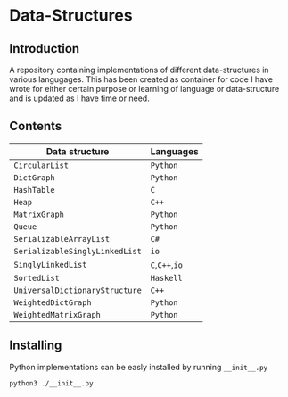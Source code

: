# Data-Structures

## Introduction
A repository containing implementations of different data-structures in various langugages. This has been created as container for code I have wrote for either certain purpose or learning of language or data-structure and is updated as I have time or need.

## Contents
|Data structure|Languages|
|--------------|---------|
|`CircularList`|`Python`|
|`DictGraph`|`Python`|
|`HashTable`|`C`|
|`Heap`|`C++`|
|`MatrixGraph`|`Python`|
|`Queue`|`Python`|
|`SerializableArrayList`|`C#`|
|`SerializableSinglyLinkedList`|`io`|
|`SinglyLinkedList`|`C`,`C++`,`io`|
|`SortedList`|`Haskell`|
|`UniversalDictionaryStructure`|`C++`|
|`WeightedDictGraph`|`Python`|
|`WeightedMatrixGraph`|`Python`|

## Installing
Python implementations can be easly installed by running `__init__.py`
```
python3 ./__init__.py
```
